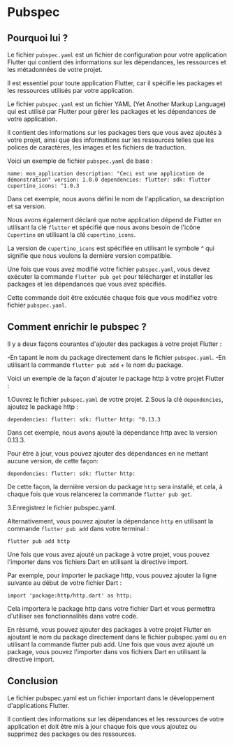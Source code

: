 # Pubspec


## Pourquoi lui ?

Le fichier `pubspec.yaml` est un fichier de configuration pour votre application Flutter qui contient des informations sur les dépendances, les ressources et les métadonnées de votre projet. 

Il est essentiel pour toute application Flutter, car il spécifie les packages et les ressources utilisés par votre application.

Le fichier `pubspec.yaml` est un fichier YAML (Yet Another Markup Language) qui est utilisé par Flutter pour gérer les packages et les dépendances de votre application. 

Il contient des informations sur les packages tiers que vous avez ajoutés à votre projet, ainsi que des informations sur les ressources telles que les polices de caractères, les images et les fichiers de traduction.

Voici un exemple de fichier `pubspec.yaml` de base :

`name: mon_application
description: "Ceci est une application de démonstration"
version: 1.0.0
dependencies:
    flutter:
        sdk: flutter
    cupertino_icons: ^1.0.3`


Dans cet exemple, nous avons défini le nom de l'application, sa description et sa version. 

Nous avons également déclaré que notre application dépend de Flutter en utilisant la clé `flutter` et spécifié que nous avons besoin de l'icône `Cupertino` en utilisant la clé `cupertino_icons`. 

La version de `cupertino_icons` est spécifiée en utilisant le symbole ^ qui signifie que nous voulons la dernière version compatible.

Une fois que vous avez modifié votre fichier `pubspec.yaml`, vous devez exécuter la commande `flutter pub get` pour télécharger et installer les packages et les dépendances que vous avez spécifiés. 

Cette commande doit être exécutée chaque fois que vous modifiez votre fichier `pubspec.yaml`.


## Comment enrichir le pubspec ?

Il y a deux façons courantes d'ajouter des packages à votre projet Flutter :

-En tapant le nom du package directement dans le fichier `pubspec.yaml`.
-En utilisant la commande `flutter pub add` + le nom du package.


Voici un exemple de la façon d'ajouter le package http à votre projet Flutter :

1.Ouvrez le fichier `pubspec.yaml` de votre projet.
2.Sous la clé `dependencies`, ajoutez le package http :

`dependencies:
    flutter:
        sdk: flutter
    http: ^0.13.3`

Dans cet exemple, nous avons ajouté la dépendance http avec la version 0.13.3.

Pour être à jour, vous pouvez ajouter des dépendances en ne mettant aucune version, de cette façon:

`dependencies:
    flutter:
        sdk: flutter
    http:`

De cette façon, la dernière version du package `http` sera installé, et cela, à chaque fois que vous relancerez la commande `flutter pub get`.

3.Enregistrez le fichier pubspec.yaml.

Alternativement, vous pouvez ajouter la dépendance `http` en utilisant la commande `flutter pub add` dans votre terminal :


`flutter pub add http`

Une fois que vous avez ajouté un package à votre projet, vous pouvez l'importer dans vos fichiers Dart en utilisant la directive import. 

Par exemple, pour importer le package http, vous pouvez ajouter la ligne suivante au début de votre fichier Dart :

`import 'package:http/http.dart' as http;`

Cela importera le package http dans votre fichier Dart et vous permettra d'utiliser ses fonctionnalités dans votre code.

En résumé, vous pouvez ajouter des packages à votre projet Flutter en ajoutant le nom du package directement dans le fichier pubspec.yaml ou en utilisant la commande flutter pub add. Une fois que vous avez ajouté un package, vous pouvez l'importer dans vos fichiers Dart en utilisant la directive import.


## Conclusion

Le fichier pubspec.yaml est un fichier important dans le développement d'applications Flutter. 

Il contient des informations sur les dépendances et les ressources de votre application et doit être mis à jour chaque fois que vous ajoutez ou supprimez des packages ou des ressources.
